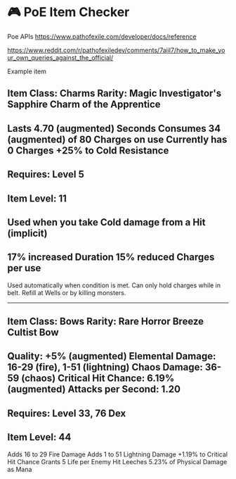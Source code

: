 # 🎮 PoE Item Checker

Poe APIs
https://www.pathofexile.com/developer/docs/reference

https://www.reddit.com/r/pathofexiledev/comments/7aiil7/how_to_make_your_own_queries_against_the_official/

Example item

Item Class: Charms
Rarity: Magic
Investigator's Sapphire Charm of the Apprentice
--------
Lasts 4.70 (augmented) Seconds
Consumes 34 (augmented) of 80 Charges on use
Currently has 0 Charges
+25% to Cold Resistance
--------
Requires: Level 5
--------
Item Level: 11
--------
Used when you take Cold damage from a Hit (implicit)
--------
17% increased Duration
15% reduced Charges per use
--------
Used automatically when condition is met. Can only hold charges while in belt. Refill at Wells or by killing monsters.

---------------------------------------------------------------------------------

Item Class: Bows
Rarity: Rare
Horror Breeze
Cultist Bow
--------
Quality: +5% (augmented)
Elemental Damage: 16-29 (fire), 1-51 (lightning)
Chaos Damage: 36-59 (chaos)
Critical Hit Chance: 6.19% (augmented)
Attacks per Second: 1.20
--------
Requires: Level 33, 76 Dex
--------
Item Level: 44
--------
Adds 16 to 29 Fire Damage
Adds 1 to 51 Lightning Damage
+1.19% to Critical Hit Chance
Grants 5 Life per Enemy Hit
Leeches 5.23% of Physical Damage as Mana






